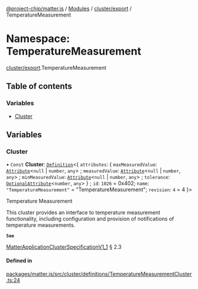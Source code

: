 [@project-chip/matter.js](../README.md) / [Modules](../modules.md) / [cluster/export](cluster_export.md) / TemperatureMeasurement

# Namespace: TemperatureMeasurement

[cluster/export](cluster_export.md).TemperatureMeasurement

## Table of contents

### Variables

- [Cluster](cluster_export.TemperatureMeasurement.md#cluster)

## Variables

### Cluster

• `Const` **Cluster**: [`Definition`](cluster_export.ClusterFactory.md#definition)\<\{ `attributes`: \{ `maxMeasuredValue`: [`Attribute`](../interfaces/cluster_export.Attribute.md)\<``null`` \| `number`, `any`\> ; `measuredValue`: [`Attribute`](../interfaces/cluster_export.Attribute.md)\<``null`` \| `number`, `any`\> ; `minMeasuredValue`: [`Attribute`](../interfaces/cluster_export.Attribute.md)\<``null`` \| `number`, `any`\> ; `tolerance`: [`OptionalAttribute`](../interfaces/cluster_export.OptionalAttribute.md)\<`number`, `any`\>  } ; `id`: ``1026`` = 0x402; `name`: ``"TemperatureMeasurement"`` = "TemperatureMeasurement"; `revision`: ``4`` = 4 }\>

Temperature Measurement

This cluster provides an interface to temperature measurement functionality, including configuration and
provision of notifications of temperature measurements.

**`See`**

[MatterApplicationClusterSpecificationV1_1](../interfaces/spec_export.MatterApplicationClusterSpecificationV1_1.md) § 2.3

#### Defined in

[packages/matter.js/src/cluster/definitions/TemperatureMeasurementCluster.ts:24](https://github.com/project-chip/matter.js/blob/c15b1068/packages/matter.js/src/cluster/definitions/TemperatureMeasurementCluster.ts#L24)
